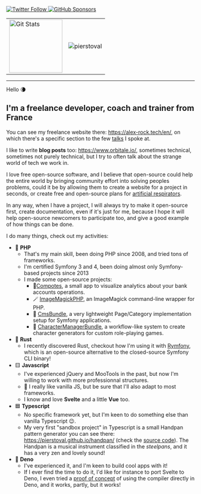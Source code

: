 <p>
  <a href="https://twitter.com/pierstoval">
    <img alt="Twitter Follow" src="https://img.shields.io/twitter/follow/pierstoval?style=for-the-badge">
  </a>

  <a href="https://github.com/sponsors/pierstoval">
    <img alt="GitHub Sponsors" src="https://img.shields.io/static/v1?label=Sponsor&message=%E2%9D%A4&logo=GitHub&style=for-the-badge">
  </a>
</p>
  <table class="border-0">
    <tr class="border-0">
      <td class="border-0">
        <a href="https://github.com/pierstoval"><img alt="Git Stats" src="https://github-readme-stats.vercel.app/api?username=pierstoval&show_icons=true&theme=tokyonight" height="142" /></a>
      </td>
      <td class="border-0">
        <img align="center" src="https://github-readme-stats.vercel.app/api/top-langs/?username=pierstoval&layout=compact&langs_count=10&theme=tokyonight" alt="pierstoval" />
      </td>
    </tr>
  </table>

<hr style="display:block;">

Hello 🌘

## I'm a freelance developer, coach and trainer from France

You can see my freelance website there: https://alex-rock.tech/en/, on which there's a specific section to the few [talks](https://alex-rock.tech/en/talks) I spoke at.

I like to write **blog posts** too: https://www.orbitale.io/, sometimes technical, sometimes not purely technical, but I try to often talk about the strange world of tech we work in.

I love free open-source software, and I believe that open-source could help the entire world by bringing community effort into solving peoples problems, could it be by allowing them to create a website for a project in seconds, or create free and open-source plans for [artificial respirators](https://makair.life/).

In any way, when I have a project, I will always try to make it open-source first, create documentation, even if it's just for me, because I hope it will help open-source newcomers to participate too, and give a good example of how things can be done.

I do many things, check out my activities:

* 🐘 **PHP**
  * That's my main skill, been doing PHP since 2008, and tried tons of frameworks.
  * I'm certified Symfony 3 and 4, been doing almost only Symfony-based projects since 2013
  * I made some open-source projects:
    * 🍎[Compotes](https://github.com/Orbitale/Compotes), a small app to visualize analytics about your bank accounts operations.
    * 🪄 [ImageMagickPHP](https://github.com/Orbitale/ImageMagickPHP), an ImageMagick command-line wrapper for PHP.
    * 📄 [CmsBundle](https://github.com/Orbitale/CmsBundle), a very lightweight Page/Category implementation setup for Symfony applications.
    * 🎲 [CharacterManagerBundle](https://github.com/Pierstoval/CharacterManagerBundle), a workflow-like system to create character generators for custom role-playing games.
* 🦀 **Rust**
  * I recently discovered Rust, checkout how I'm using it with [Rymfony](https://github.com/Orbitale/Rymfony), which is an open-source alternative to the closed-source Symfony CLI binary!
* 🟨 **Javascript**
  * I've experienced jQuery and MooTools in the past, but now I'm willing to work with more professionnal structures.
  * 🍦 I really like vanilla JS, but be sure that I'll also adapt to most frameworks.
  * I know and love **Svelte** and a little **Vue** too.
* 🟦 **Typescript**
  * No specific framework yet, but I'm keen to do something else than vanilla Typescript 😉.
  * My very first "sandbox project" in Typescript is a small Handpan pattern generator you can see there: https://pierstoval.github.io/handpan/ (check the [source code](https://pierstoval.github.io/handpan/index.html)). The Handpan is a musical instrument classified in the _steelpans_, and it has a very zen and lovely sound!
* 🦕 **Deno**
  * I've experienced it, and I'm keen to build cool apps with it!
  * If I ever find the time to do it, I'd like for instance to port Svelte to Deno, I even tried a [proof of concept](https://www.orbitale.io/2020/06/04/an-attempt-to-use-sveltejs-with-deno.html) of using the compiler directly in Deno, and it works, partly, but it works!

